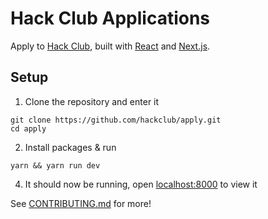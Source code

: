 # Hack Club Applications

Apply to [Hack Club](https://hackclub.com/), built with [React](https://reactjs.org/) and [Next.js](https://nextjs.org).

## Setup

1. Clone the repository and enter it

```
git clone https://github.com/hackclub/apply.git
cd apply
```

2. Install packages & run

```
yarn && yarn run dev
```

4. It should now be running, open [localhost:8000](http://localhost:8000) to view it

See [CONTRIBUTING.md](CONTRIBUTING.md) for more!
